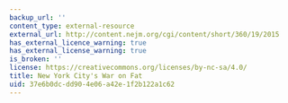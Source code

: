 ```yaml
---
backup_url: ''
content_type: external-resource
external_url: http://content.nejm.org/cgi/content/short/360/19/2015
has_external_licence_warning: true
has_external_license_warning: true
is_broken: ''
license: https://creativecommons.org/licenses/by-nc-sa/4.0/
title: New York City's War on Fat
uid: 37e6b0dc-dd90-4e06-a42e-1f2b122a1c62
---
```


